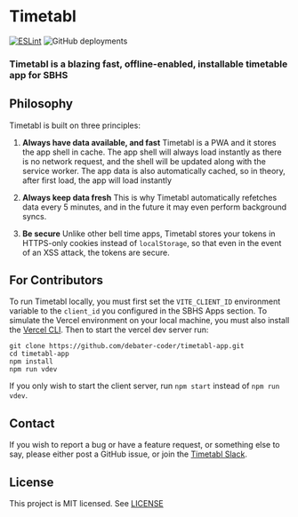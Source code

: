 # Timetabl
[![ESLint](https://github.com/debater-coder/timetabl-app/actions/workflows/eslint.yml/badge.svg)](https://github.com/debater-coder/timetabl-app/actions/workflows/eslint.yml)
![GitHub deployments](https://img.shields.io/github/deployments/debater-coder/timetabl-app/production?label=vercel&logo=vercel)

### Timetabl is a blazing fast, offline-enabled, installable timetable app for SBHS

## Philosophy
Timetabl is built on three principles:
1. **Always have data available, and fast**
Timetabl is a PWA and it stores the app shell in cache. The app shell will always load instantly as there is no network request, and the shell will be updated along with the service worker. The app data is also automatically cached, so in theory, after first load, the app will load instantly

2. **Always keep data fresh**
This is why Timetabl automatically refetches data every 5 minutes, and in the future it may even perform background syncs.

3. **Be secure**
Unlike other bell time apps, Timetabl stores your tokens in HTTPS-only cookies instead of `localStorage`, so that even in the event of an XSS attack, the tokens are secure.

## For Contributors
To run Timetabl locally, you must first set the `VITE_CLIENT_ID` environment variable to the `client_id` you configured in the SBHS Apps section. To simulate the Vercel environment on your local machine, you must also install the [Vercel CLI](https://vercel.com/docs/cli). Then to start the vercel dev server run:
```
git clone https://github.com/debater-coder/timetabl-app.git
cd timetabl-app
npm install
npm run vdev
```
If you only wish to start the client server, run `npm start` instead of `npm run vdev`.

## Contact
If you wish to report a bug or have a feature request, or something else to say, please either post a GitHub issue, or join the [Timetabl Slack](https://join.slack.com/t/timetabl/shared_invite/zt-1dhr2v791-G0IDTb~kLRXT~0vjmyEtmw).

## License
This project is MIT licensed. See [LICENSE](./LICENSE)
